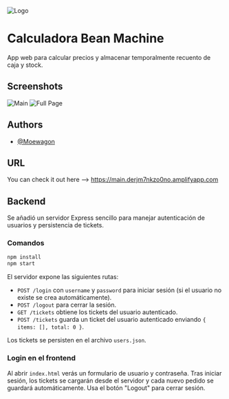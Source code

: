 
![Logo](https://static.wikia.nocookie.net/gtawiki/images/f/fc/TheBeanMachine-GTA4-logo.png/revision/latest?cb=20150506225838)


# Calculadora Bean Machine

App web para calcular precios y almacenar temporalmente recuento de caja y stock.

## Screenshots

![Main](https://i.ibb.co/qmNSGHB/image.png)
![Full Page](https://i.ibb.co/KWbNqg3/image.png)

## Authors

- [@Moewagon](https://github.com/Moewagon)


## URL

You can check it out here --> https://main.derjm7nkzo0no.amplifyapp.com

## Backend

Se añadió un servidor Express sencillo para manejar autenticación de usuarios y persistencia de tickets.

### Comandos

```bash
npm install
npm start
```

El servidor expone las siguientes rutas:

- `POST /login` con `username` y `password` para iniciar sesión (si el usuario no existe se crea automáticamente).
- `POST /logout` para cerrar la sesión.
- `GET /tickets` obtiene los tickets del usuario autenticado.
- `POST /tickets` guarda un ticket del usuario autenticado enviando `{ items: [], total: 0 }`.

Los tickets se persisten en el archivo `users.json`.

### Login en el frontend

Al abrir `index.html` verás un formulario de usuario y contraseña.
Tras iniciar sesión, los tickets se cargarán desde el servidor y cada nuevo pedido se guardará automáticamente. Usa el botón "Logout" para cerrar sesión.
